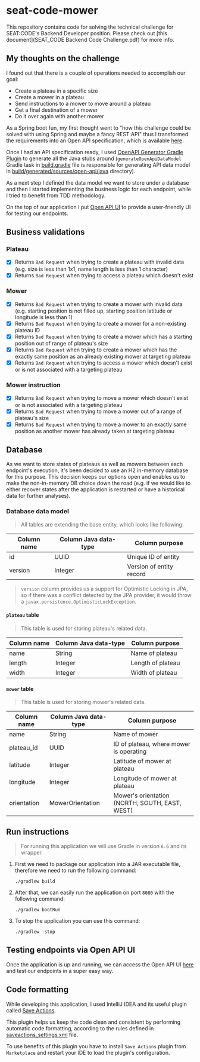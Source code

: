 # seat-code-mower
This repository contains code for solving the technical challenge for SEAT:CODE's Backend Developer position.
Please check out [this document](SEAT_CODE Backend Code Challenge.pdf) for more info.

## My thoughts on the challenge
I found out that there is a couple of operations needed to accomplish our goal:
- Create a plateau in a specific size
- Create a mower in a plateau
- Send instructions to a mower to move around a plateau
- Get a final destination of a mower
- Do it over again with another mower

As a Spring boot fun, my first thought went to "how this challenge could be solved with using Spring and maybe 
a fancy REST API" thus I transformed the requirements into an Open API specification, which is available [here](etc/open-api/specs/mower-api.yml).

Once I had an API specification ready, I used [OpenAPI Generator Gradle Plugin](https://github.com/OpenAPITools/openapi-generator/tree/master/modules/openapi-generator-gradle-plugin)
to generate all the Java stubs around (`generateOpenApiDataModel` Gradle task in [build.gradle](build.gradle) file 
is responsible for generating API data model in [build/generated/sources/open-api/java](build/generated/sources/open-api/java) directory).

As a next step I defined the data model we want to store under a database and then I started implementing 
the business logic for each endpoint, while I tried to benefit from TDD methodology.

On the top of our application I put [Open API UI](https://github.com/springfox/springfox) to provide 
a user-friendly UI for testing our endpoints.

## Business validations
### Plateau
- [X] Returns `Bad Request` when trying to create a plateau with invalid data (e.g. size is less than 1x1, name length is less than 1 character)
- [x] Returns `Bad Request` when trying to access a plateau which doesn't exist

### Mower
- [X] Returns `Bad Request` when trying to create a mower with invalid data (e.g. starting position is not filled up, starting position latitude or longitude is less than 1)
- [x] Returns `Bad Request` when trying to create a mower for a non-existing plateau ID
- [x] Returns `Bad Request` when trying to create a mower which has a starting position out of range of plateau's size
- [x] Returns `Bad Request` when trying to create a mower which has the exactly same position as an already existing mower at targeting plateau
- [x] Returns `Bad Request` when trying to access a mower which doesn't exist or is not associated with a targeting plateau

### Mower instruction
- [x] Returns `Bad Request` when trying to move a mower which doesn't exist or is not associated with a targeting plateau
- [x] Returns `Bad Request` when trying to move a mower out of a range of plateau's size
- [x] Returns `Bad Request` when trying to move a mower to an exactly same position as another mower has already taken at targeting plateau

## Database
As we want to store states of plateaus as well as mowers between each endpoint's execution, it's been decided to use
an H2 in-memory database for this purpose. This decision keeps our options open and enables us to make the non-in-memory
DB choice down the road (e.g. if we would like to either recover states after the application is restarted 
or have a historical data for further analyses).

### Database data model
> All tables are extending the base entity, which looks like following:

| Column name       | Column Java data-type | Column purpose                                            |
|-------------------|-----------------------|-----------------------------------------------------------|
| id                | UUID                  | Unique ID of entity                                       |
| version           | Integer               | Version of entity record                                  |

> `version` column provides us a support for Optimistic Locking in JPA, so if there was a conflict detected 
> by the JPA provider, it would throw a `javax.persistence.OptimisticLockException`.

#### `plateau` table
> This table is used for storing plateau's related data.

| Column name       | Column Java data-type | Column purpose                                            |
|-------------------|-----------------------|-----------------------------------------------------------|
| name              | String                | Name of plateau                                           |
| length            | Integer               | Length of plateau                                         |
| width             | Integer               | Width of plateau                                          |

#### `mower` table
> This table is used for storing mower's related data.

| Column name       | Column Java data-type | Column purpose                                          |
|-------------------|-----------------------|---------------------------------------------------------|
| name              | String                | Name of mower                                           |
| plateau_id        | UUID                  | ID of plateau, where mower is operating                 |
| latitude          | Integer               | Latitude of mower at plateau                            |
| longitude         | Integer               | Longitude of mower at plateau                           |
| orientation       | MowerOrientation      | Mower's orientation (NORTH, SOUTH, EAST, WEST)          |

## Run instructions
> For running this application we will use Gradle in version `6.6` and its wrapper.

1. First we need to package our application into a JAR executable file, therefore we need to run the following command:
    ```
    ./gradlew build
    ```

2. After that, we can easily run the application on port `8080` with the following command:
    ```
    ./gradlew bootRun
    ```

3. To stop the application you can use this command:
    ```
    ./gradlew -stop
    ```

## Testing endpoints via Open API UI
Once the application is up and running, we can access the Open API UI [here](http://localhost:8080/swagger-ui/index.html) 
and test our endpoints in a super easy way.

## Code formatting
While developing this application, I used IntelliJ IDEA and its useful plugin called [Save Actions](https://plugins.jetbrains.com/plugin/7642-save-actions).

This plugin helps us keep the code clean and consistent by performing automatic code formatting, 
according to the rules defined in [saveactions_settings.xml](.idea/saveactions_settings.xml) file.

To use benefits of this plugin you have to install `Save Actions` plugin from `Marketplace` 
and restart your IDE to load the plugin's configuration.

